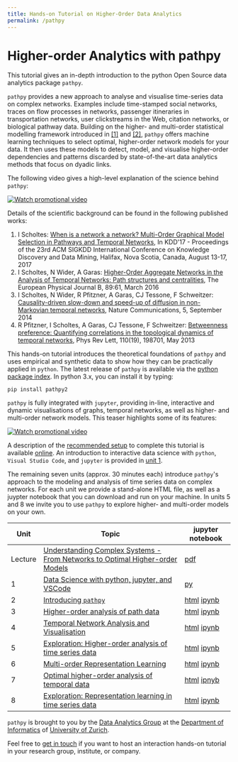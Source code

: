 ```yaml
---
title: Hands-on Tutorial on Higher-Order Data Analytics
permalink: /pathpy
---
```


# Higher-order Analytics with pathpy

This tutorial gives an in-depth introduction to the python Open Source data analytics package `pathpy`.

`pathpy` provides a new approach to analyse and visualise time-series data on complex networks. Examples include time-stamped social networks, traces on flow processes in networks, passenger itineraries in transportation networks, user clickstreams in the Web, citation networks, or biological pathway data. Building on the higher- and multi-order statistical modelling framework introduced in [[1]](http://www.nature.com/ncomms/2014/140924/ncomms6024/full/ncomms6024.html) and [[2]](http://dl.acm.org/citation.cfm?id=3098145), `pathpy` offers machine learning techniques to select optimal, higher-order network models for your data. It then uses these models to detect, model, and visualise higher-order dependencies and patterns discarded by state-of-the-art data analytics methods that focus on dyadic links.

The following video gives a high-level explanation of the science behind `pathpy`:

[![Watch promotional video](https://img.youtube.com/vi/CxJkVrD2ZlM/0.jpg)](https://www.youtube.com/watch?v=CxJkVrD2ZlM)

Details of the scientific background can be found in the following published works:

1. I Scholtes: [When is a network a network? Multi-Order Graphical Model Selection in Pathways and Temporal Networks](http://dl.acm.org/citation.cfm?id=3098145), In KDD'17 - Proceedings of the 23rd ACM SIGKDD International Conference on Knowledge Discovery and Data Mining, Halifax, Nova Scotia, Canada, August 13-17, 2017
2. I Scholtes, N Wider, A Garas: [Higher-Order Aggregate Networks in the Analysis of Temporal Networks: Path structures and centralities](http://dx.doi.org/10.1140/epjb/e2016-60663-0), The European Physical Journal B, 89:61, March 2016
3. I Scholtes, N Wider, R Pfitzner, A Garas, CJ Tessone, F Schweitzer: [Causality-driven slow-down and speed-up of diffusion in non-Markovian temporal networks](http://www.nature.com/ncomms/2014/140924/ncomms6024/full/ncomms6024.html), Nature Communications, 5, September 2014
4. R Pfitzner, I Scholtes, A Garas, CJ Tessone, F Schweitzer: [Betweenness preference: Quantifying correlations in the topological dynamics of temporal networks](http://journals.aps.org/prl/abstract/10.1103/PhysRevLett.110.198701), Phys Rev Lett, 110(19), 198701, May 2013

This hands-on tutorial introduces the theoretical foundations of `pathpy` and uses empirical and synthetic data to show how they can be practically applied in `python`. The latest release of `pathpy` is available via the [python package index](https://pypi.org/project/pathpy2/). In python 3.x, you can install it by typing:

```
pip install pathpy2
```

`pathpy` is fully integrated with `jupyter`, providing in-line, interactive and dynamic visualisations of graphs, temporal networks, as well as higher- and multi-order network models. This teaser highlights some of its features:

[![Watch promotional video](https://img.youtube.com/vi/QIPqFaR2Z5c/0.jpg)](https://www.youtube.com/watch?v=QIPqFaR2Z5c)

A description of the [recommended setup](https://ingoscholtes.github.io/csh2018-tutorial/setup) to complete this tutorial is available [online](https://ingoscholtes.github.io/csh2018-tutorial/setup). An introduction to interactive data science with `python`, `Visual Studio Code`, and `jupyter` is provided in [unit 1](https://github.com/IngoScholtes/csh2018-tutorial/blob/master/code/1_vscode_jupyter.py).

The remaining seven units (approx. 30 minutes each) introduce `pathpy`'s approach to the modeling and analysis of time series data on complex networks. For each unit we provide a stand-alone HTML file, as well as a juypter notebook that you can download and run on your machine. In units 5 and 8 we invite you to use `pathpy` to explore higher- and multi-order models on your own.

Unit | Topic | jupyter notebook  
------|-----|-----
Lecture | [Understanding Complex Systems - From Networks to Optimal Higher-order Models](https://github.com/IngoScholtes/csh2018-tutorial/blob/master/docs/slides.pdf) | [pdf](https://github.com/IngoScholtes/csh2018-tutorial/blob/master/docs/slides.pdf)
1 | [Data Science with python, jupyter, and VSCode](https://htmlpreview.github.io/?https://github.com/IngoScholtes/csh2018-tutorial/blob/master/solutions/1_vscode_jupyter.py) | [py](https://htmlpreview.github.io/?https://github.com/IngoScholtes/csh2018-tutorial/blob/master/solutions/1_vscode_jupyter.py)
2 | [Introducing `pathpy`](https://htmlpreview.github.io/?https://github.com/IngoScholtes/csh2018-tutorial/blob/master/solutions/2_pathpy.html) | [html](https://htmlpreview.github.io/?https://github.com/IngoScholtes/csh2018-tutorial/blob/master/solutions/2_pathpy.html) [ipynb](https://github.com/IngoScholtes/csh2018-tutorial/blob/master/solutions/2_pathpy.ipynb)  
3 | [Higher-order analysis of path data](https://htmlpreview.github.io/?https://github.com/IngoScholtes/csh2018-tutorial/blob/master/solutions/3_higher_order.html) | [html](https://htmlpreview.github.io/?https://github.com/IngoScholtes/csh2018-tutorial/blob/master/solutions/3_higher_order.html) [ipynb](https://github.com/IngoScholtes/csh2018-tutorial/blob/master/solutions/3_higher_order.ipynb)  
4 | [Temporal Network Analysis and Visualisation](https://htmlpreview.github.io/?https://github.com/IngoScholtes/csh2018-tutorial/blob/master/solutions/4_temporal_networks.html) | [html](https://htmlpreview.github.io/?https://github.com/IngoScholtes/csh2018-tutorial/blob/master/solutions/4_temporal_networks.html) [ipynb](https://github.com/IngoScholtes/csh2018-tutorial/blob/master/solutions/4_temporal_networks.ipynb)  
5 | [Exploration: Higher-order analysis of time series data](https://htmlpreview.github.io/?https://github.com/IngoScholtes/csh2018-tutorial/blob/master/solutions/5_exploration.html) | [html](https://htmlpreview.github.io/?https://github.com/IngoScholtes/csh2018-tutorial/blob/master/solutions/5_exploration.html) [ipynb](https://github.com/IngoScholtes/csh2018-tutorial/blob/master/solutions/5_exploration.ipynb)  
6 | [Multi-order Representation Learning](https://htmlpreview.github.io/?https://github.com/IngoScholtes/csh2018-tutorial/blob/master/solutions/6_multi_order.html) | [html](https://htmlpreview.github.io/?https://github.com/IngoScholtes/csh2018-tutorial/blob/master/solutions/6_multi_order.html) [ipynb](https://github.com/IngoScholtes/csh2018-tutorial/blob/master/solutions/6_multi_order.ipynb)  
7 | [Optimal higher-order analysis of temporal data](https://htmlpreview.github.io/?https://github.com/IngoScholtes/csh2018-tutorial/blob/master/solutions/7_optimal_analysis.html)| [html](https://htmlpreview.github.io/?https://github.com/IngoScholtes/csh2018-tutorial/blob/master/solutions/7_optimal_analysis.html) [ipnyb](https://github.com/IngoScholtes/csh2018-tutorial/blob/master/solutions/7_optimal_analysis.ipynb)  
8 | [Exploration: Representation learning in time series data](https://htmlpreview.github.io/?https://github.com/IngoScholtes/csh2018-tutorial/blob/master/solutions/8_exploration.html) | [html](https://htmlpreview.github.io/?https://github.com/IngoScholtes/csh2018-tutorial/blob/master/solutions/8_exploration.html) [ipynb](https://github.com/IngoScholtes/csh2018-tutorial/blob/master/solutions/8_exploration.ipynb)  

`pathpy` is brought to you by the [Data Analytics Group](http://www.ifi.uzh.ch/dag) at the [Department of Informatics](http://www.ifi.uzh.ch) of [University of Zurich](http://www.uzh.ch).

Feel free to [get in touch](http://www.ifi.uzh.ch/en/dag/people/scholtes.html) if you want to host an interaction hands-on tutorial in your research group, institute, or company.